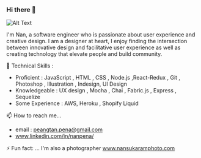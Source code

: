 ### Hi there 👋

![Alt Text](https://imgur.com/gr9ytZT)

I'm Nan, a software engineer who is passionate about user experience and creative design. I am a designer at heart, I enjoy finding the intersection between innovative design and facilitative user experience as well as creating technology that elevate people and build community. 

🌱 Technical Skills : 
* Proficient : JavaScript , HTML , CSS , Node.js ,React-Redux , Git , Photoshop , Illustration , Indesign, UI Design
* Knowledgeable : UX design , Mocha , Chai , Fabric.js , Express , Sequelize
* Some Experience : AWS, Heroku , Shopify Liquid

📫 How to reach me...
* email : peangtan.pena@gmail.com
* www.linkedin.com/in/nanpena/
   

⚡ Fun fact: ... I'm also a photographer www.nansukaramphoto.com 


<!--
**nanpena/nanpena** is a ✨ _special_ ✨ repository because its `README.md` (this file) appears on your GitHub profile.


